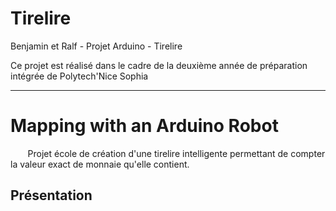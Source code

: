 # Tirelire

Benjamin et Ralf - Projet Arduino - Tirelire

Ce projet est réalisé dans le cadre de la deuxième année de préparation intégrée de Polytech'Nice Sophia
* * *
# Mapping with an Arduino Robot
&nbsp;&nbsp;&nbsp;&nbsp;&nbsp;&nbsp; Projet école de création d'une tirelire intelligente permettant de compter la valeur exact de monnaie qu'elle contient.

## Présentation


